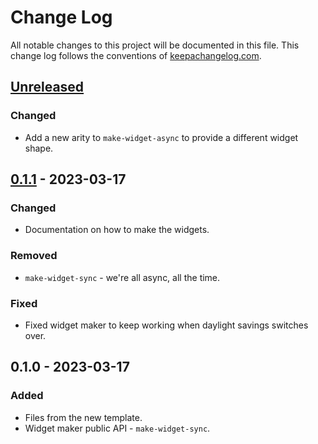 # Change Log
All notable changes to this project will be documented in this file. This change log follows the conventions of [keepachangelog.com](http://keepachangelog.com/).

## [Unreleased]
### Changed
- Add a new arity to `make-widget-async` to provide a different widget shape.

## [0.1.1] - 2023-03-17
### Changed
- Documentation on how to make the widgets.

### Removed
- `make-widget-sync` - we're all async, all the time.

### Fixed
- Fixed widget maker to keep working when daylight savings switches over.

## 0.1.0 - 2023-03-17
### Added
- Files from the new template.
- Widget maker public API - `make-widget-sync`.

[Unreleased]: https://sourcehost.site/your-name/event-invitations/compare/0.1.1...HEAD
[0.1.1]: https://sourcehost.site/your-name/event-invitations/compare/0.1.0...0.1.1
